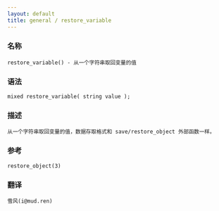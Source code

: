 ```yaml
---
layout: default
title: general / restore_variable
---
```


### 名称

    restore_variable() - 从一个字符串取回变量的值

### 语法

    mixed restore_variable( string value );

### 描述

    从一个字符串取回变量的值，数据存取格式和 save/restore_object 外部函数一样。

### 参考

    restore_object(3)

### 翻译

    雪风(i@mud.ren)
